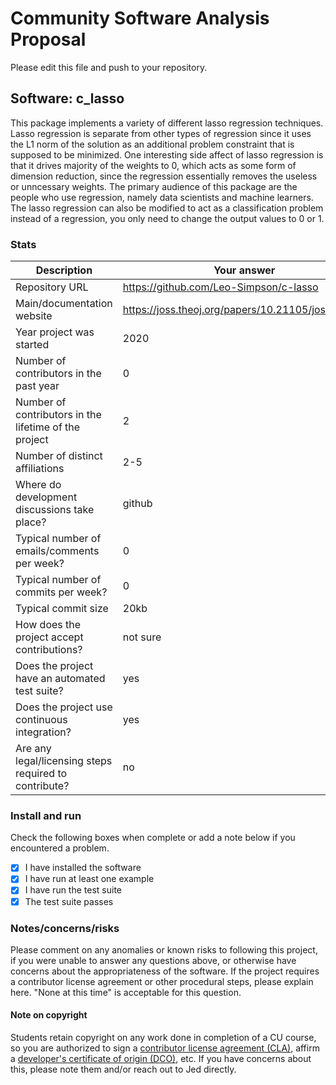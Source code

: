 # Community Software Analysis Proposal
Please edit this file and push to your repository.

## Software: c_lasso

This package implements a variety of different lasso regression techniques. Lasso regression is separate from other types of regression since it uses the L1 norm of the solution as an additional problem constraint that is supposed to be minimized. One interesting side affect of lasso regression is that it drives majority of the weights to 0, which acts as some form of dimension reduction, since the regression essentially removes the useless or unncessary weights. The primary audience of this package are the people who use regression, namely data scientists and machine learners. The lasso regression can also be modified to act as a classification problem instead of a regression, you only need to change the output values to 0 or 1.

### Stats

| Description | Your answer |
|---------|-----------|
| Repository URL |  https://github.com/Leo-Simpson/c-lasso  |
| Main/documentation website |  https://joss.theoj.org/papers/10.21105/joss.02844  |
| Year project was started |  2020 |
| Number of contributors in the past year | 0 |
| Number of contributors in the lifetime of the project | 2  |
| Number of distinct affiliations | 2-5 |
| Where do development discussions take place? |  github |
| Typical number of emails/comments per week? | 0  |
| Typical number of commits per week? | 0 |
| Typical commit size | 20kb |
| How does the project accept contributions? |  not sure  |
| Does the project have an automated test suite? | yes |
| Does the project use continuous integration? | yes |
| Are any legal/licensing steps required to contribute? | no |

### Install and run

Check the following boxes when complete or add a note below if you
encountered a problem.

- [X] I have installed the software
- [X] I have run at least one example
- [X] I have run the test suite
- [X] The test suite passes

### Notes/concerns/risks

Please comment on any anomalies or known risks to following this
project, if you were unable to answer any questions above, or
otherwise have concerns about the appropriateness of the software.  If
the project requires a contributor license agreement or other
procedural steps, please explain here.  "None at this time" is
acceptable for this question.

#### Note on copyright
Students retain copyright on any work done in completion of a CU
course, so you are authorized to sign a [contributor license
agreement (CLA)](https://en.wikipedia.org/wiki/Contributor_License_Agreement),
affirm a [developer's certificate of
origin (DCO)](https://en.wikipedia.org/wiki/Developer_Certificate_of_Origin),
etc.  If you have concerns about this, please note them and/or reach
out to Jed directly.
